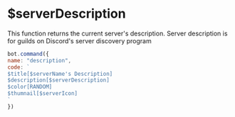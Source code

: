 # $serverDescription

This function returns the current server's description. Server description is for guilds on Discord's server discovery program

```javascript
bot.command({
name: "description",
code: `
$title[$serverName's Description]
$description[$serverDescription]
$color[RANDOM]
$thumnail[$serverIcon]
`
})
```
